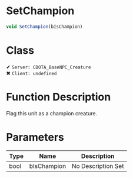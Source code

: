 # SetChampion
```js	
void SetChampion(bIsChampion)
```
# Class
✔ `Server: CDOTA_BaseNPC_Creature`  
✖ `Client: undefined`  

# Function Description
Flag this unit as a champion creature.
# Parameters
Type|Name|Description
--|--|--
bool|bIsChampion|No Description Set
